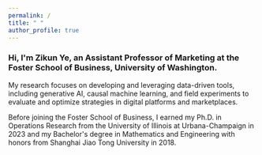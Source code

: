 ```yaml
---
permalink: /
title: " "
author_profile: true
---
```


### Hi, I'm Zikun Ye, an Assistant Professor of Marketing at the Foster School of Business, University of Washington.

My research focuses on developing and leveraging data-driven tools, including generative AI, causal machine learning, and field experiments to evaluate and optimize strategies in digital platforms and marketplaces.

Before joining the Foster School of Business, I earned my Ph.D. in Operations Research from the University of Illinois at Urbana-Champaign in 2023 and my Bachelor's degree in Mathematics and Engineering with honors from Shanghai Jiao Tong University in 2018. 

<!---I'm looking for research assistants with a strong computational or mathematical background. Interested candidates are encouraged to email me their resumes and transcripts. --->

<!---My primary research focuses on data-driven optimization and causal inference with applications in platform operations and revenue management. The goal is to provide actionable policies and operations for online platforms. I’ve had the pleasure of working with platform companies including Kwai, Walmart Global Tech, LIVAD Technology, and DiDi.

<!---I’ve had the pleasure of working with [Kwai](https://www.kwai.com), [Walmart Global Tech](https://tech.walmart.com), [LIVAD](https://www.livad.stream), and [DiDi](https://web.didiglobal.com). --->








